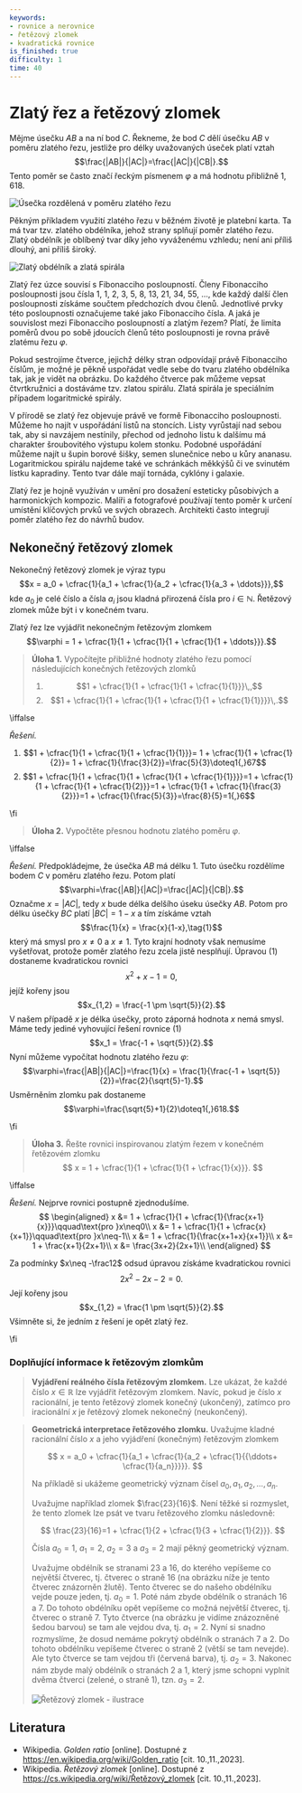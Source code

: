 ```yaml
---
keywords:
- rovnice a nerovnice
- řetězový zlomek
- kvadratická rovnice
is_finished: true
difficulty: 1
time: 40
---
```


# Zlatý řez a řetězový zlomek 

Mějme úsečku $AB$ a na ní bod $C$. Řekneme, že bod $C$ dělí úsečku $AB$ v poměru zlatého řezu, 
jestliže pro délky uvažovaných úseček platí vztah
$$\frac{|AB|}{|AC|}=\frac{|AC|}{|CB|}.$$
Tento poměr se často značí řeckým písmenem $\varphi$ a má hodnotu přibližně $1{,}618$. 

![Úsečka rozdělená v poměru zlatého řezu](00027_1.jpg)

Pěkným příkladem využití zlatého řezu v běžném životě je platební karta. Ta má tvar tzv. zlatého 
obdélníka, jehož strany splňují poměr zlatého řezu. Zlatý obdélník je oblíbený tvar díky jeho 
vyváženému vzhledu; není ani příliš dlouhý, ani příliš široký.

![Zlatý obdélník a zlatá spirála](00027_2.jpg)

Zlatý řez úzce souvisí s Fibonacciho posloupností. Členy Fibonacciho posloupnosti jsou čísla 
$1$, $1$, $2$, $3$, $5$, $8$, $13$, $21$, $34$, $55$, ..., kde každý další člen posloupnosti 
získáme součtem předchozích dvou členů. Jednotlivé prvky této posloupnosti označujeme také jako 
Fibonacciho čísla. A jaká je souvislost mezi Fibonacciho posloupností a zlatým řezem? Platí, že 
limita poměrů dvou po sobě jdoucích členů této posloupnosti je rovna právě zlatému řezu $\varphi$.

Pokud sestrojíme čtverce, jejichž délky stran odpovídají právě Fibonacciho číslům, je možné je 
pěkně uspořádat vedle sebe do tvaru zlatého obdélníka tak, jak je vidět na obrázku. Do každého 
čtverce pak můžeme vepsat čtvrtkružnici a dostáváme tzv. zlatou spirálu. Zlatá spirála je 
speciálním případem logaritmické spirály.

V přírodě se zlatý řez objevuje právě ve formě Fibonacciho posloupnosti. Můžeme ho najít v 
uspořádání listů na stoncích. Listy vyrůstají nad sebou tak, aby si navzájem nestínily, přechod od 
jednoho listu k dalšímu má charakter šroubovitého výstupu kolem stonku. Podobné uspořádání můžeme 
najít u šupin borové šišky, semen slunečnice nebo u kůry ananasu. Logaritmickou spirálu najdeme 
také ve schránkách měkkýšů či ve svinutém lístku kapradiny. Tento tvar dále mají tornáda, cyklóny i 
galaxie.

Zlatý řez je hojně využíván v umění pro dosažení esteticky působivých a harmonických kompozic. 
Malíři a fotografové používají tento poměr k určení umístění klíčových prvků ve svých obrazech. 
Architekti často integrují poměr zlatého řez do návrhů budov.

## Nekonečný řetězový zlomek

Nekonečný řetězový zlomek je výraz typu
$$x = a_0 + \cfrac{1}{a_1 + \cfrac{1}{a_2 + \cfrac{1}{a_3 + \ddots}}},$$
kde $a_0$ je celé číslo a čísla $a_i$ jsou kladná přirozená čísla pro $i\in\mathbb{N}$. Řetězový 
zlomek může být i v konečném tvaru.

Zlatý řez lze vyjádřit nekonečným řetězovým zlomkem
$$\varphi = 1 + \cfrac{1}{1 + \cfrac{1}{1 + \cfrac{1}{1 + \ddots}}}.$$

> **Úloha 1.**
> Vypočítejte přibližné hodnoty zlatého řezu pomocí následujících konečných řetězových zlomků
>
> 1. $$1 + \cfrac{1}{1 + \cfrac{1}{1 + \cfrac{1}{1}}}\,,$$
> 2. $$1 + \cfrac{1}{1 + \cfrac{1}{1 + \cfrac{1}{1 + \cfrac{1}{1}}}}\,.$$

\iffalse

*Řešení.* 

1. $$1 + \cfrac{1}{1 + \cfrac{1}{1 + \cfrac{1}{1}}}= 1 + \cfrac{1}{1 + \cfrac{1}{2}}= 1 + \cfrac{1}{\frac{3}{2}}=\frac{5}{3}\doteq1{,}67$$
2. $$1 + \cfrac{1}{1 + \cfrac{1}{1 + \cfrac{1}{1 + \cfrac{1}{1}}}}=1 + \cfrac{1}{1 + \cfrac{1}{1 + \cfrac{1}{2}}}=1 + \cfrac{1}{1 + \cfrac{1}{\frac{3}{2}}}=1 + \cfrac{1}{\frac{5}{3}}=\frac{8}{5}=1{,}6$$

\fi

> **Úloha 2.**
> Vypočtěte přesnou hodnotu zlatého poměru $\varphi$.

\iffalse

*Řešení.* 
Předpokládejme, že úsečka $AB$ má délku $1$. Tuto úsečku rozdělíme bodem $C$ v poměru zlatého řezu. Potom platí
$$\varphi=\frac{|AB|}{|AC|}=\frac{|AC|}{|CB|}.$$
Označme $x=|AC|$, tedy $x$ bude délka delšího úseku úsečky $AB$. Potom pro délku úsečky $BC$ platí $|BC|=1-x$ a tím získáme vztah
$$\frac{1}{x} = \frac{x}{1-x},\tag{1}$$
který má smysl pro $x\neq0 \text{ a } x\neq1$. Tyto krajní hodnoty však nemusíme vyšetřovat, protože poměr zlatého řezu zcela jistě nesplňují.
Úpravou (1) dostaneme kvadratickou rovnici
$$x^2 + x - 1 = 0,$$
jejíž kořeny jsou
$$x_{1,2} = \frac{-1 \pm \sqrt{5}}{2}.$$
V našem případě $x$ je délka úsečky, proto záporná hodnota $x$ nemá smysl. Máme tedy jediné vyhovující řešení rovnice (1)
$$x_1 = \frac{-1 + \sqrt{5}}{2}.$$
Nyní můžeme vypočítat hodnotu zlatého řezu $\varphi$:
$$\varphi=\frac{|AB|}{|AC|}=\frac{1}{x} = \frac{1}{\frac{-1 + \sqrt{5}}{2}}=\frac{2}{\sqrt{5}-1}.$$
Usměrněním zlomku pak dostaneme
$$\varphi=\frac{\sqrt{5}+1}{2}\doteq1{,}618.$$

\fi

> **Úloha 3.**
> Řešte rovnici inspirovanou zlatým řezem v konečném řetězovém zlomku
> $$ x = 1 + \cfrac{1}{1 + \cfrac{1}{1 + \cfrac{1}{x}}}. $$

\iffalse

*Řešení.* Nejprve rovnici postupně zjednodušíme.
$$
\begin{aligned}
x &= 1 + \cfrac{1}{1 + \cfrac{1}{\frac{x+1}{x}}}\qquad\text{pro }x\neq0\\
x &= 1 + \cfrac{1}{1 + \cfrac{x}{x+1}}\qquad\text{pro }x\neq-1\\
x &= 1 + \cfrac{1}{\frac{x+1+x}{x+1}}\\
x &= 1 + \frac{x+1}{2x+1}\\
x &= \frac{3x+2}{2x+1}\\
\end{aligned}
$$


Za podmínky $x\neq -\frac12$ odsud úpravou získáme kvadratickou rovnici 
$$2x^2 - 2x - 2 = 0.$$
Její kořeny jsou
$$x_{1,2} = \frac{1 \pm \sqrt{5}}{2}.$$
Všimněte si, že jedním z řešení je opět zlatý řez.

\fi

### Doplňující informace k řetězovým zlomkům

>**Vyjádření reálného čísla řetězovým zlomkem.** Lze ukázat, že každé číslo $x \in \mathbb{R}$ lze vyjádřit řetězovým zlomkem. Navíc, pokud je číslo $x$ racionální, je tento řetězový zlomek konečný (ukončený), zatímco pro iracionální $x$ je řetězový zlomek nekonečný (neukončený).  

>**Geometrická interpretace řetězového zlomku.** Uvažujme kladné racionální číslo $x$ a jeho vyjádření (konečným) řetězovým zlomkem 
>
>$$
x = a_0 + \cfrac{1}{a_1 + \cfrac{1}{a_2 + \cfrac{1}{{\ddots+ \cfrac{1}{a_n}}}}}.
>$$
>
>Na příkladě si ukážeme geometrický význam čísel $a_0, a_1, a_2, \dots, a_n$. 
>
>Uvažujme například zlomek $\frac{23}{16}$. Není těžké si rozmyslet, že tento zlomek lze psát ve tvaru řetězového zlomku následovně: 
>
>$$
 \frac{23}{16}=1 + \cfrac{1}{2 + \cfrac{1}{3 + \cfrac{1}{2}}}.
>$$
>
>Čísla $a_0=1$, $a_1=2$, $a_2=3$ a $a_3=2$ mají pěkný geometrický význam. 
>
>Uvažujme obdélník se stranami $23$ a $16$, do kterého vepíšeme co největší čtverec, tj. čtverec o straně $16$ (na obrázku níže je tento čtverec znázorněn žlutě). Tento čtverec se do našeho obdélníku vejde pouze jeden, tj. $a_0=1$. Poté nám zbyde obdélník o stranách $16$ a $7$. Do tohoto obdélníku opět vepíšeme co možná největší čtverec, tj. čtverec o straně $7$. Tyto čtverce (na obrázku je vidíme znázozněné šedou barvou) se tam ale vejdou dva, tj. $a_1=2$. Nyní si snadno rozmyslíme, že dosud nemáme pokrytý obdélník o stranách $7$ a $2$. Do tohoto obdélníku vepíšeme čtverec o straně $2$ (větší se tam nevejde). Ale tyto čtverce se tam vejdou tři (červená barva), tj. $a_2=3$. Nakonec nám zbyde malý obdélník o stranách $2$ a $1$, který jsme schopni vyplnit dvěma čtverci (zelené, o straně 1), tzn. $a_3=2$. 
>
>![Řetězový zlomek - ilustrace](retez_zlomek.png)
>


## Literatura

* Wikipedia. *Golden ratio* [online]. Dostupné z https://en.wikipedia.org/wiki/Golden_ratio [cit. 10.\,11.\,2023].
* Wikipedia. *Řetězový zlomek* [online]. Dostupné z https://cs.wikipedia.org/wiki/Řetězový_zlomek [cit. 10.\,11.\,2023].
